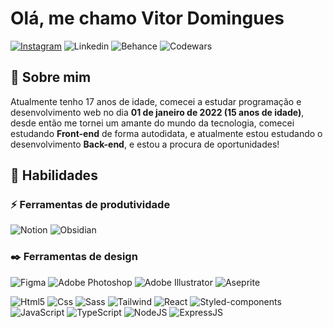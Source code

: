 # Olá, me chamo Vitor Domingues
[![Instagram](https://img.shields.io/badge/Instagram-FCFF6D?style=for-the-badge&logo=instagram&logoColor=black)](https://www.instagram.com/vitordomingues.dev/)
![Linkedin](https://img.shields.io/badge/LinkedIn-FCFF6D?style=for-the-badge&logo=linkedin&logoColor=black)
![Behance](https://img.shields.io/badge/-Behance-FCFF6D?style=for-the-badge&logo=behance&logoColor=black)
![Codewars](https://img.shields.io/badge/Codewars-FCFF6D?style=for-the-badge&logo=Codewars&logoColor=black)
## 🤔 **Sobre mim**
Atualmente tenho 17 anos de idade, comecei a estudar programação e desenvolvimento web no dia **01 de janeiro de 2022 (15 anos de idade)**, desde então me tornei um amante do mundo da tecnologia, comecei estudando **Front-end** de forma autodidata, e atualmente estou estudando o desenvolvimento **Back-end**, e estou a procura de oportunidades!

## 🧠 **Habilidades**
### ⚡ **Ferramentas de produtividade**
![Notion](https://img.shields.io/badge/Notion-323232?style=for-the-badge&logo=notion&logoColor=white)
![Obsidian](https://img.shields.io/badge/Obsidian-323232?style=for-the-badge&logo=obsidian&logoColor=white)
### ✒️ **Ferramentas de design**
![Figma](https://img.shields.io/badge/Figma-323232?style=for-the-badge&logo=figma&logoColor=white)
![Adobe Photoshop](https://img.shields.io/badge/adobe%20photoshop-323232?style=for-the-badge&logo=adobe%20photoshop&logoColor=white)
![Adobe Illustrator](https://img.shields.io/badge/adobe%20illustrator-323232?style=for-the-badge&logo=adobe%20illustrator&logoColor=white)
![Aseprite](https://img.shields.io/badge/Aseprite-323232?style=for-the-badge&logo=Aseprite&logoColor=white)

![Html5](https://img.shields.io/badge/HTML5-915DFF?style=for-the-badge&logo=html5&logoColor=white)
![Css](https://img.shields.io/badge/CSS3-915DFF?style=for-the-badge&logo=css3&logoColor=white)
![Sass](https://img.shields.io/badge/Sass-915DFF?style=for-the-badge&logo=sass&logoColor=white)
![Tailwind](https://img.shields.io/badge/Tailwind_CSS-915DFF?style=for-the-badge&logo=tailwind-css&logoColor=white)
![React](https://img.shields.io/badge/React-FCFF6D?style=for-the-badge&logo=react&logoColor=000)
![Styled-components](https://img.shields.io/badge/styled--components-FCFF6D?style=for-the-badge&logo=styled-components&logoColor=black)
![JavaScript](https://img.shields.io/badge/JavaScript-5D5D5D?style=for-the-badge&logo=javascript&logoColor=white)
![TypeScript](https://img.shields.io/badge/TypeScript-5D5D5D?style=for-the-badge&logo=typescript&logoColor=white)
![NodeJS](https://img.shields.io/badge/Node.js-5D5D5D?style=for-the-badge&logo=node.js&logoColor=white)
![ExpressJS](https://img.shields.io/badge/Express.js-5D5D5D?style=for-the-badge)
